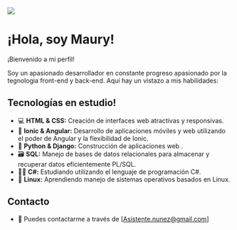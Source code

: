 <img src="https://i.imgur.com/Oq7YlHB.png">
<H1>¡Hola, soy Maury!</H1>

¡Bienvenido a mi perfil!

Soy un apasionado desarrollador en constante progreso apasionado por la tegnologia front-end y back-end. Aquí hay un vistazo a mis habilidades:

## Tecnologías en estudio!

- 💻 **HTML & CSS:** Creación de interfaces web atractivas y responsivas.
- 📱 **Ionic & Angular:** Desarrollo de aplicaciones móviles y web utilizando el poder de Angular y la flexibilidad de Ionic.
- 🐍 **Python & Django:** Construcción de aplicaciones web .
- 🗃️ **SQL:** Manejo de bases de datos relacionales para almacenar y recuperar datos eficientemente PL/SQL.
- 👨‍💻 **C#:** Estudiando utilizando el lenguaje de programación C#.
- 🐧 **Linux:** Aprendiendo manejo de sistemas operativos basados en Linux.


## Contacto

- 📧 Puedes contactarme a través de [Asistente.nunez@gmail.com]

